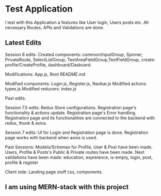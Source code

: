 # Test Application

I test with this Application a features like User login, Users posts etc.
All necessary Routes, APIs and Validations are done.

## Latest Edits

Session 8 edits:
Created components: common/InputGroup, Spinner, PrivateRoute, SelectListGroup, TextAreaFieldGroup,TextFieldGroup, create-profile/CreateProfile, dashboard/Dasboard.

Modifications:
App.js, Root README.md

Modified components: Login.js, Register.js, Navbar.js
Modified actions: types.js
Modified reducers: index.js

Past edits:

Session 7.5 edits:
Redux Store configurations. Registration page's functionality & actions update. Registration page's Error handling. Registration page and its functionalities are connected to the backend with redux, thunk & axios.

Session 7 edits:
UI for Login and Registration page is done. Registration page works with backend when axios is used.

Past Sessions:
Models/Schemas for Profile, User & Post have been made.
Users, Profile & Posts's Public & Private routes have been made.
Next validations have been made: education, expreience, is-empty, login, post, profile & register

Client side: Landing page stuff css, components.

## I am using MERN-stack with this project
